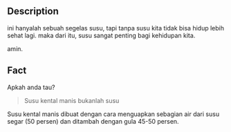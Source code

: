 ## Description

ini hanyalah sebuah segelas susu, 
tapi tanpa susu kita tidak bisa hidup lebih sehat lagi. maka dari itu, 
susu sangat penting bagi kehidupan kita.

amin.


## Fact
Apkah anda tau?
> Susu kental manis bukanlah susu

Susu kental manis dibuat dengan cara menguapkan sebagian air dari susu segar (50 persen) dan ditambah dengan gula 45-50 persen.
